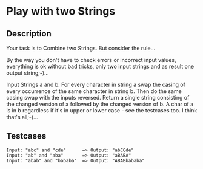 # Play with two Strings

## Description 

Your task is to Combine two Strings. But consider the rule...

By the way you don't have to check errors or incorrect input values, everything is ok without bad tricks, only two input strings and as result one output string;-)...

Input Strings a and b: For every character in string a swap the casing of every occurrence of the same character in string b. Then do the same casing swap with the inputs reversed. Return a single string consisting of the changed version of a followed by the changed version of b. A char of a is in b regardless if it's in upper or lower case - see the testcases too.
I think that's all;-)...

##  Testcases

    Input: "abc" and "cde"      => Output: "abCCde" 
    Input: "ab" and "aba"       => Output: "aBABA"
    Input: "abab" and "bababa"  => Output: "ABABbababa"